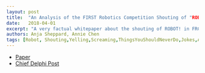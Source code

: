 ```yaml
---
layout: post
title:  "An Analysis of the FIRST Robotics Competition Shouting of "ROBOT!""
date:   2018-04-01
excerpt: "A very factual whitepaper about the shouting of ROBOT! in FRC pit areas. The incessant shouting of "ROBOT" in FRC pits plagues the FIRST community. Team 900 has a solution.
authors: Anja Sheppard, Annie Chen
tags: [Robot, Shouting,Yelling,Screaming,ThingsYouShouldNeverDo,Jokes,AprilFirst,AprilFools]
---
```

<ul style="text-align:left">
  <li><a href="https://www.chiefdelphi.com/media/papers/download/5415" target="\_blank">Paper</a></li>
  <li><a href="https://www.chiefdelphi.com/forums/showthread.php?t=164444" target="\_blank">Chief Delphi Post</a></li>
</ul>
